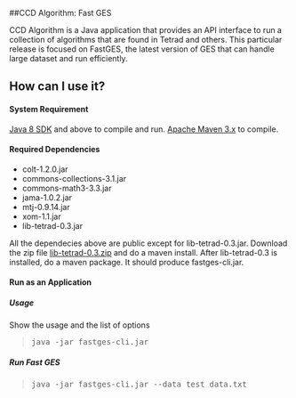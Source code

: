 ##CCD Algorithm: Fast GES

CCD Algorithm is a Java application that provides an API interface to run a collection of algorithms that are found in Tetrad and others.  This particular release is focused on FastGES, the latest version of GES that can handle large dataset and run efficiently.


## How can I use it?

#### System Requirement
<a href="http://www.oracle.com/technetwork/java/javase/downloads/index.html">Java 8 SDK</a> and above to compile and run.
<a href="https://maven.apache.org/download.cgi">Apache Maven 3.x</a> to compile.

#### Required Dependencies
* colt-1.2.0.jar
* commons-collections-3.1.jar
* commons-math3-3.3.jar
* jama-1.0.2.jar
* mtj-0.9.14.jar
* xom-1.1.jar
* lib-tetrad-0.3.jar

All the dependecies above are public except for lib-tetrad-0.3.jar.  Download the zip file <a href="https://github.com/bd2kccd/lib-tetrad/archive/v0.3.zip">lib-tetrad-0.3.zip</a> and do a maven install.  After lib-tetrad-0.3 is installed, do a maven package.  It should produce fastges-cli.jar.
#### Run as an Application

##### Usage
Show the usage and the list of options
><pre>java -jar fastges-cli.jar</pre>

##### Run Fast GES
><pre>java -jar fastges-cli.jar --data test_data.txt</pre>
